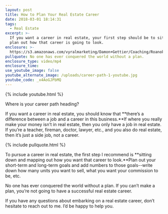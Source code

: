 ```yaml
---
layout: post
title: How to Plan Your Real Estate Career
date: 2018-03-01 18:14:31
tags:
  - Real Estate
excerpt: >-
  If you want a career in real estate, your first step should be to sit down and
  plan out how that career is going to look.
enclosure: >-
  https://s3.amazonaws.com/vyralmarketing/Damon+Gettier/Coaching/Roanoke+Real+Estate+Agent-+How+to+Plan+Your+Real+Estate+Career.mp4
pullquote: No one has ever conquered the world without a plan.
enclosure_type: video/mp4
enclosure_time:
use_youtube_image: false
youtube_alternate_image: /uploads/career-path-1-youtube.jpg
youtube_code: _x4AoGJPbMQ
---
```


{% include youtube.html %}

Where is your career path heading?

If you want a career in real estate, you should know that **there’s a difference between a job and a career in this business.**If where you really make your money isn’t in real estate, then you only have a job in real estate. If you’re a teacher, fireman, doctor, lawyer, etc., and you also do real estate, then it’s just a side job, not a career.

{% include pullquote.html %}

To pursue a career in real estate, the first step I recommend is **sitting down and mapping out how you want that career to look.**Plan out your short-term and long-term goals and add numbers to those goals--write down how many units you want to sell, what you want your commission to be, etc.

No one has ever conquered the world without a plan. If you can’t make a plan, you’re not going to have a successful real estate career.

If you have any questions about embarking on a real estate career, don’t hesitate to reach out to me. I’d be happy to help you.